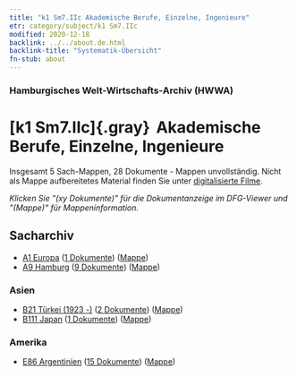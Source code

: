 ```yaml
---
title: "k1 Sm7.IIc Akademische Berufe, Einzelne, Ingenieure"
etr: category/subject/k1 Sm7.IIc
modified: 2020-12-18
backlink: ../../about.de.html
backlink-title: "Systematik-Übersicht"
fn-stub: about
---
```


### Hamburgisches Welt-Wirtschafts-Archiv (HWWA)
# [k1 Sm7.IIc]{.gray}&#8201; Akademische Berufe, Einzelne, Ingenieure&#160; 




Insgesamt 5 Sach-Mappen, 28 Dokumente - Mappen unvollständig.
Nicht als Mappe aufbereitetes Material finden Sie unter [digitalisierte Filme](/film/h1_sh).

_Klicken Sie "(xy Dokumente)" für die Dokumentanzeige im DFG-Viewer und "(Mappe)" für Mappeninformation._

## Sacharchiv



- [A1 Europa](../../../geo/about.de.html#A1) (<a href="https://dfg-viewer.de/show/?tx_dlf[id]=https://pm20.zbw.eu/mets/sh/1408xx/140892/1447xx/144730/public.mets.de.xml" target="_blank">1 Dokumente</a>) ([Mappe](http://purl.org/pressemappe20/folder/sh/140892,144730))
- [A9 Hamburg](../../../geo/about.de.html#A9) (<a href="https://dfg-viewer.de/show/?tx_dlf[id]=https://pm20.zbw.eu/mets/sh/1409xx/140905/1447xx/144730/public.mets.de.xml" target="_blank">9 Dokumente</a>) ([Mappe](http://purl.org/pressemappe20/folder/sh/140905,144730))

### Asien

- [B21 Türkei (1923 -)](../../../geo/about.de.html#B21) (<a href="https://dfg-viewer.de/show/?tx_dlf[id]=https://pm20.zbw.eu/mets/sh/1411xx/141111/1447xx/144730/public.mets.de.xml" target="_blank">2 Dokumente</a>) ([Mappe](http://purl.org/pressemappe20/folder/sh/141111,144730))
- [B111 Japan](../../../geo/about.de.html#B111) (<a href="https://dfg-viewer.de/show/?tx_dlf[id]=https://pm20.zbw.eu/mets/sh/1412xx/141272/1447xx/144730/public.mets.de.xml" target="_blank">1 Dokumente</a>) ([Mappe](http://purl.org/pressemappe20/folder/sh/141272,144730))

### Amerika

- [E86 Argentinien](../../../geo/about.de.html#E86) (<a href="https://dfg-viewer.de/show/?tx_dlf[id]=https://pm20.zbw.eu/mets/sh/1416xx/141692/1447xx/144730/public.mets.de.xml" target="_blank">15 Dokumente</a>) ([Mappe](http://purl.org/pressemappe20/folder/sh/141692,144730))


